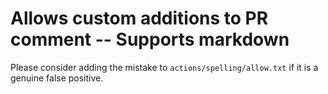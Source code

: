 # Allows custom additions to PR comment -- Supports markdown
Please consider adding the mistake to `actions/spelling/allow.txt` if it is a genuine false positive.